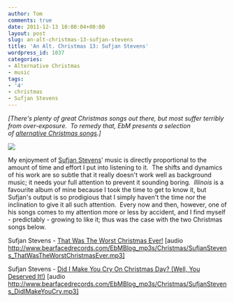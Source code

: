 ```yaml
---
author: Tom
comments: true
date: 2011-12-13 10:00:04+00:00
layout: post
slug: an-alt-christmas-13-sufjan-stevens
title: 'An Alt. Christmas 13: Sufjan Stevens'
wordpress_id: 1037
categories:
- Alternative Christmas
- music
tags:
- '4'
- christmas
- Sufjan Stevens
---
```


_[There's plenty of great Christmas songs out there, but most suffer terribly from over-exposure.  To remedy that, EbM presents a selection of [alternative Christmas songs](http://eatenbymonsters.wordpress.com/category/alternative-christmas/).]_

[![](http://eatenbymonsters.files.wordpress.com/2011/12/sufjan_stevens_playing_banjo.jpg)](http://eatenbymonsters.files.wordpress.com/2011/12/sufjan_stevens_playing_banjo.jpg)

My enjoyment of [Sufjan Stevens](http://music.sufjan.com/)' music is directly proportional to the amount of time and effort I put into listening to it.  The shifts and dynamics of his work are so subtle that it really doesn't work well as background music; it needs your full attention to prevent it sounding boring.  _Illinois_ is a favourite album of mine because I took the time to get to know it, but Sufjan's output is so prodigious that I simply haven't the time nor the inclination to give it all such attention.  Every now and then, however, one of his songs comes to my attention more or less by accident, and I find myself - predictably - growing to like it; thus was the case with the two Christmas songs below.

Sufjan Stevens - [That Was The Worst Christmas Ever!](http://www.bearfacedrecords.com/EbMBlog_mp3s/Christmas/SufjanStevens_ThatWasTheWorstChristmasEver.mp3) [audio http://www.bearfacedrecords.com/EbMBlog_mp3s/Christmas/SufjanStevens_ThatWasTheWorstChristmasEver.mp3]

Sufjan Stevens - [Did I Make You Cry On Christmas Day? (Well, You Deserved It!)](http://www.bearfacedrecords.com/EbMBlog_mp3s/Christmas/SufjanStevens_DidIMakeYouCry.mp3) [audio http://www.bearfacedrecords.com/EbMBlog_mp3s/Christmas/SufjanStevens_DidIMakeYouCry.mp3]
